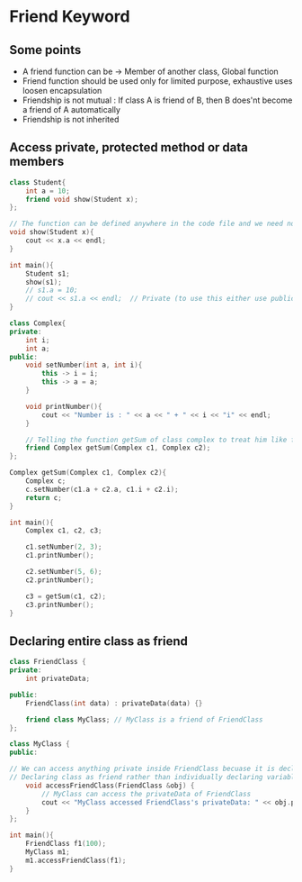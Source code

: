 # Friend Keyword

## Some points 

- A friend function can be -> Member of another class, Global function 
- Friend function should be used only for limited purpose, exhaustive uses loosen encapsulation
- Friendship is not mutual : If class A is friend of B, then B does'nt become a friend of A automatically
- Friendship is not inherited

## Access private, protected method or data members 

```cpp
class Student{
	int a = 10;
	friend void show(Student x);
};

// The function can be defined anywhere in the code file and we need not use the keyword friend or the scope resolution, operator.
void show(Student x){
	cout << x.a << endl;
}

int main(){
	Student s1;
	show(s1);
	// s1.a = 10;
	// cout << s1.a << endl;  // Private (to use this either use public getter fn or friend)
}
```

```cpp
class Complex{
private:
	int i;
	int a;
public:
	void setNumber(int a, int i){
		this -> i = i;
		this -> a = a;
	}

	void printNumber(){
		cout << "Number is : " << a << " + " << i << "i" << endl;
	}

	// Telling the function getSum of class complex to treat him like friend and let it have the access of private and protected members
	friend Complex getSum(Complex c1, Complex c2);
};

Complex getSum(Complex c1, Complex c2){
	Complex c;
	c.setNumber(c1.a + c2.a, c1.i + c2.i);
	return c;
}

int main(){
	Complex c1, c2, c3;

	c1.setNumber(2, 3);
	c1.printNumber();

	c2.setNumber(5, 6);
	c2.printNumber();

	c3 = getSum(c1, c2);
	c3.printNumber();
}
```

## Declaring entire class as friend

```cpp
class FriendClass {
private:
    int privateData;

public:
    FriendClass(int data) : privateData(data) {}

    friend class MyClass; // MyClass is a friend of FriendClass
};

class MyClass {
public:

// We can access anything private inside FriendClass becuase it is declared as friend of the class MyClass
// Declaring class as friend rather than individually declaring variables and functions as friend saves time
    void accessFriendClass(FriendClass &obj) {
        // MyClass can access the privateData of FriendClass
        cout << "MyClass accessed FriendClass's privateData: " << obj.privateData << std::endl;
    }
};

int main(){
	FriendClass f1(100);
	MyClass m1;
	m1.accessFriendClass(f1);
}
```


